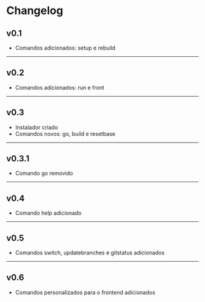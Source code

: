 # Changelog

## v0.1

* Comandos adicionados: setup e rebuild

---

## v0.2

* Comandos adicionados: run e front

---

## v0.3

* Instalador criado
* Comandos novos: go, build e resetbase

---

## v0.3.1

* Comando go removido

---

## v0.4

* Comando help adicionado

---

## v0.5

* Comandos switch, updatebranches e gitstatus adicionados

---

## v0.6

* Comandos personalizados para o frontend adicionados
